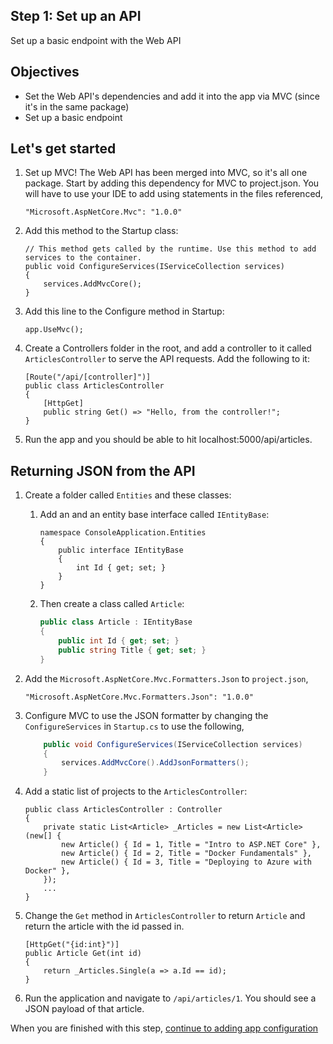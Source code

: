 ## Step 1: Set up an API
Set up a basic endpoint with the Web API

## Objectives
- Set the Web API's dependencies and add it into the app via MVC (since it's in the same package)
- Set up a basic endpoint

## Let's get started

1. Set up MVC! The Web API has been merged into MVC, so it's all one package. Start by adding this dependency for MVC to project.json. You will have to use your IDE to add using statements in the files referenced,

    ```
    "Microsoft.AspNetCore.Mvc": "1.0.0"
    ```

2. Add this method to the Startup class:

    ```
    // This method gets called by the runtime. Use this method to add services to the container.
    public void ConfigureServices(IServiceCollection services)
    {
        services.AddMvcCore();
    }
    ```

3. Add this line to the Configure method in Startup:

    ```
    app.UseMvc();
    ```

4. Create a Controllers folder in the root, and add a controller to it called `ArticlesController` to serve the API requests. Add the following to it:

    ```
    [Route("/api/[controller]")]
    public class ArticlesController
    {
        [HttpGet]
        public string Get() => "Hello, from the controller!";
    }
    ```

5. Run the app and you should be able to hit localhost:5000/api/articles.

## Returning JSON from the API

1. Create a folder called `Entities` and these classes:

    1. Add an  and an entity base interface called `IEntityBase`:

        ```
        namespace ConsoleApplication.Entities
        {
            public interface IEntityBase
            {
                int Id { get; set; }
            }
        }
        ```

    1. Then create a class called `Article`:

        ```C#
        public class Article : IEntityBase
        {
            public int Id { get; set; }
            public string Title { get; set; }
        }
        ```

  2. Add the `Microsoft.AspNetCore.Mvc.Formatters.Json` to `project.json`,

        `"Microsoft.AspNetCore.Mvc.Formatters.Json": "1.0.0"`    

  3. Configure MVC to use the JSON formatter by changing the `ConfigureServices` in `Startup.cs` to use the following,
    
        ```C#
            public void ConfigureServices(IServiceCollection services)
            {
                services.AddMvcCore().AddJsonFormatters();
            }
        ``` 

  4. Add a static list of projects to the `ArticlesController`:

        ```
        public class ArticlesController : Controller
        {
            private static List<Article> _Articles = new List<Article>(new[] {
                new Article() { Id = 1, Title = "Intro to ASP.NET Core" },
                new Article() { Id = 2, Title = "Docker Fundamentals" },
                new Article() { Id = 3, Title = "Deploying to Azure with Docker" },
            });
            ...
        }

        ```   

  5. Change the `Get` method in `ArticlesController` to return `Article` and return the article with the id passed in.

        ```
        [HttpGet("{id:int}")]
        public Article Get(int id)
        {
            return _Articles.Single(a => a.Id == id);
        }
        ```

  6. Run the application and navigate to `/api/articles/1`. You should see a JSON payload of that article.


When you are finished with this step, [continue to adding app configuration](02-AppConfiguration)
